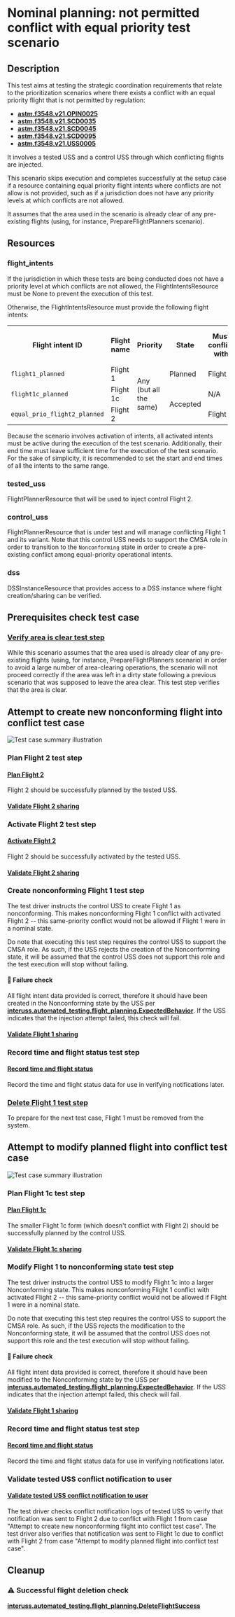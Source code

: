 # Nominal planning: not permitted conflict with equal priority test scenario

## Description
This test aims at testing the strategic coordination requirements that relate to the prioritization scenarios where
there exists a conflict with an equal priority flight that is not permitted by regulation:
- **[astm.f3548.v21.OPIN0025](../../../../requirements/astm/f3548/v21.md)**
- **[astm.f3548.v21.SCD0035](../../../../requirements/astm/f3548/v21.md)**
- **[astm.f3548.v21.SCD0045](../../../../requirements/astm/f3548/v21.md)**
- **[astm.f3548.v21.SCD0095](../../../../requirements/astm/f3548/v21.md)**
- **[astm.f3548.v21.USS0005](../../../../requirements/astm/f3548/v21.md)**

It involves a tested USS and a control USS through which conflicting flights are injected.

This scenario skips execution and completes successfully at the setup case if a resource containing equal priority flight intents where conflicts are not allow is not provided, such as if a jurisdiction does not have any priority levels at which conflicts are not allowed.

It assumes that the area used in the scenario is already clear of any pre-existing flights (using, for instance, PrepareFlightPlanners scenario).

## Resources
### flight_intents
If the jurisdiction in which these tests are being conducted does not have a priority level at which conflicts are not allowed, the FlightIntentsResource must be None to prevent the
execution of this test.

Otherwise, the FlightIntentsResource must provide the following flight intents:


<table>
  <tr>
    <th>Flight intent ID</th>
    <th>Flight name</th>
    <th>Priority</th>
    <th>State</th><!-- TODO: Update with usage_state and uas_state when new flight planning API is adopted -->
    <th>Must conflict with</th>
    <th>Must not conflict with</th>
  </tr>
  <tr>
    <td><code>flight1_planned</code></td>
    <td>Flight 1</td>
    <td rowspan="3">Any (but all the same)</td>
    <td>Planned</td>
    <td>Flight 2</td>
    <td>N/A</td>
  </tr>
  <tr>
    <td><code>flight1c_planned</code></td>
    <td>Flight 1c</td>
    <td rowspan="2">Accepted</td>
    <td>N/A</td>
    <td>Flight 2</td>
  </tr>
  <tr>
    <td><code>equal_prio_flight2_planned</code></td>
    <td>Flight 2</td>
    <td>Flight 1</td>
    <td>Flight 1c</td>
  </tr>
</table>

Because the scenario involves activation of intents, all activated intents must be active during the execution of the
test scenario. Additionally, their end time must leave sufficient time for the execution of the test scenario. For the
sake of simplicity, it is recommended to set the start and end times of all the intents to the same range.

### tested_uss
FlightPlannerResource that will be used to inject control Flight 2. 

### control_uss
FlightPlannerResource that is under test and will manage conflicting Flight 1 and its variant. Note that this control USS needs to support the
CMSA role in order to transition to the `Nonconforming` state in order to create a pre-existing conflict among equal-priority operational intents.

### dss
DSSInstanceResource that provides access to a DSS instance where flight creation/sharing can be verified.


## Prerequisites check test case

### [Verify area is clear test step](../clear_area_validation.md)

While this scenario assumes that the area used is already clear of any pre-existing flights (using, for instance, PrepareFlightPlanners scenario) in order to avoid a large number of area-clearing operations, the scenario will not proceed correctly if the area was left in a dirty state following a previous scenario that was supposed to leave the area clear.  This test step verifies that the area is clear.

## Attempt to create new nonconforming flight into conflict test case
![Test case summary illustration](../nominal_planning/conflict_equal_priority_not_permitted/assets/attempt_to_plan_flight_into_conflict.svg)

### Plan Flight 2 test step

#### [Plan Flight 2](../../../flight_planning/plan_flight_intent.md)
Flight 2 should be successfully planned by the tested USS.

#### [Validate Flight 2 sharing](../validate_shared_operational_intent.md)

### Activate Flight 2 test step

#### [Activate Flight 2](../../../flight_planning/activate_flight_intent.md)
Flight 2 should be successfully activated by the tested USS.

#### [Validate Flight 2 sharing](../validate_shared_operational_intent.md)

### Create nonconforming Flight 1 test step
The test driver instructs the control USS to create Flight 1 as nonconforming. This makes nonconforming Flight 1 conflict with activated Flight 2 -- this same-priority conflict would not be allowed if Flight 1 were in a nominal state.

Do note that executing this test step requires the control USS to support the CMSA role. As such, if the USS rejects the creation 
of the Nonconforming state, it will be assumed that the control USS does not support this role and the test
execution will stop without failing.

#### 🛑 Failure check
All flight intent data provided is correct, therefore it should have been
created in the Nonconforming state by the USS
per **[interuss.automated_testing.flight_planning.ExpectedBehavior](../../../../requirements/interuss/automated_testing/flight_planning.md)**.
If the USS indicates that the injection attempt failed, this check will fail.

#### [Validate Flight 1 sharing](../validate_shared_operational_intent.md)

### Record time and flight status test step
#### [Record time and flight status](../nominal_planning/conflict_equal_priority_not_permitted/test_steps/record_status_for_notification_check.md)
Record the time and flight status data for use in verifying notifications later.


### [Delete Flight 1 test step](../../../flight_planning/delete_flight_intent.md)
To prepare for the next test case, Flight 1 must be removed from the system.


## Attempt to modify planned flight into conflict test case
![Test case summary illustration](../nominal_planning/conflict_equal_priority_not_permitted/assets/attempt_to_modify_planned_flight_into_conflict.svg)

### Plan Flight 1c test step

#### [Plan Flight 1c](../../../flight_planning/plan_flight_intent.md)
The smaller Flight 1c form (which doesn't conflict with Flight 2) should be successfully planned by the control USS.

#### [Validate Flight 1c sharing](../validate_shared_operational_intent.md)

### Modify Flight 1 to nonconforming state test step
The test driver instructs the control USS to modify Flight 1c into a larger Nonconforming state. This makes nonconforming Flight 1 conflict with activated Flight 2 -- this same-priority conflict would not be allowed if Flight 1 were in a nominal state.

Do note that executing this test step requires the control USS to support the CMSA role. As such, if the USS rejects the modification 
to the Nonconforming state, it will be assumed that the control USS does not support this role and the test
execution will stop without failing.

#### 🛑 Failure check
All flight intent data provided is correct, therefore it should have been
modified to the Nonconforming state by the USS
per **[interuss.automated_testing.flight_planning.ExpectedBehavior](../../../../requirements/interuss/automated_testing/flight_planning.md)**.
If the USS indicates that the injection attempt failed, this check will fail.

#### [Validate Flight 1 sharing](../validate_shared_operational_intent.md)

### Record time and flight status test step
#### [Record time and flight status](../nominal_planning/conflict_equal_priority_not_permitted/test_steps/record_status_for_notification_check.md)
Record the time and flight status data for use in verifying notifications later.

### Validate tested USS conflict notification to user

#### [Validate tested USS conflict notification to user](test_steps/validate_user_conflict_notification_from_other_flight.md)
The test driver checks conflict notification logs of tested USS to verify that notification was sent to Flight 2 due to conflict with Flight 1 from case "Attempt to create new nonconforming flight into conflict test case".
The test driver also verifies that notification was sent to Flight 1c due to conflict with Flight 2 from case "Attempt to modify planned flight into conflict test case".

## Cleanup
### ⚠️ Successful flight deletion check
**[interuss.automated_testing.flight_planning.DeleteFlightSuccess](../../../../requirements/interuss/automated_testing/flight_planning.md)**
